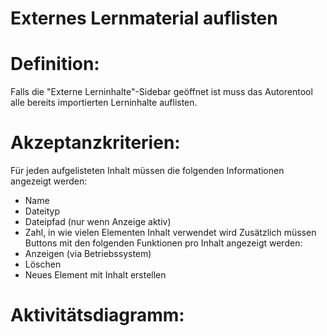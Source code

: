 # Externes Lernmaterial auflisten



# Definition:
Falls die "Externe Lerninhalte"-Sidebar geöffnet ist muss das Autorentool alle bereits importierten Lerninhalte auflisten.

# Akzeptanzkriterien: 
Für jeden aufgelisteten Inhalt müssen die folgenden Informationen angezeigt werden:
- Name
- Dateityp
- Dateipfad (nur wenn Anzeige aktiv)
- Zahl, in wie vielen Elementen Inhalt verwendet wird
Zusätzlich müssen Buttons mit den folgenden Funktionen pro Inhalt angezeigt werden:
- Anzeigen (via Betriebssystem)
- Löschen
- Neues Element mit Inhalt erstellen

# Aktivitätsdiagramm:
